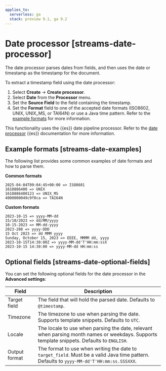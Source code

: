 ```yaml
---
applies_to:
  serverless: ga
  stack: preview 9.1, ga 9.2
---
```


# Date processor [streams-date-processor]

The date processor parses dates from fields, and then uses the date or timestamp as the timestamp for the document.

To extract a timestamp field using the date processor:

1. Select **Create** → **Create processor**.
1. Select **Date** from the **Processor** menu.
1. Set the **Source Field** to the field containing the timestamp.
1. Set the **Format** field to one of the accepted date formats (ISO8602, UNIX, UNIX_MS, or TAI64N) or use a Java time pattern. Refer to the [example formats](#streams-date-examples) for more information.

This functionality uses the {{es}} date pipeline processor. Refer to the [date processor](elasticsearch://reference/enrich-processor/date-processor.md) {{es}} documentation for more information.

## Example formats [streams-date-examples]

The following list provides some common examples of date formats and how to parse them.

**Common formats**
```
2025-04-04T09:04:45+00:00 => ISO8601
1618886400 => UNIX
1618886400123 => UNIX_MS
4000000049c9f0ca => TAI64N
```

**Custom formats**
```
2023-10-15 => yyyy-MM-dd
15/10/2023 => dd/MM/yyyy
10-15-2023 => MM-dd-yyyy
2023-288 => yyyy-DDD
15 Oct 2023 => dd MMM yyyy
Sunday, October 15, 2023 => EEEE, MMMM dd, yyyy
2023-10-15T14:30:00Z => yyyy-MM-dd'T'HH:mm:ssX
2023-10-15 14:30:00 => yyyy-MM-dd HH:mm:ss
```

## Optional fields [streams-date-optional-fields]
You can set the following optional fields for the date processor in the **Advanced settings**:

| Field | Description|
| ------- | --------------- |
| Target field | The field that will hold the parsed date. Defaults to `@timestamp`. |
| Timezone | The timezone to use when parsing the date. Supports template snippets. Defaults to `UTC`. |
| Locale | The locale to use when parsing the date, relevant when parsing month names or weekdays. Supports template snippets. Defaults to `ENGLISH`. |
| Output format | The format to use when writing the date to `target_field`. Must be a valid Java time pattern. Defaults to `yyyy-MM-dd'T'HH:mm:ss.SSSXXX`. |